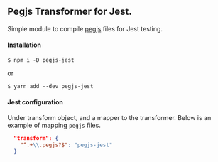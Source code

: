 ## Pegjs Transformer for Jest.

Simple module to compile [pegjs](https://pegjs.org/) files for Jest testing.


#### Installation

```
$ npm i -D pegjs-jest
```

or

```
$ yarn add --dev pegjs-jest
```


#### Jest configuration

Under transform object, and a mapper to the transformer. Below is an example of mapping `pegjs` files.

```JSON
  "transform": {
    "^.+\\.pegjs?$": "pegjs-jest"
  }
```
